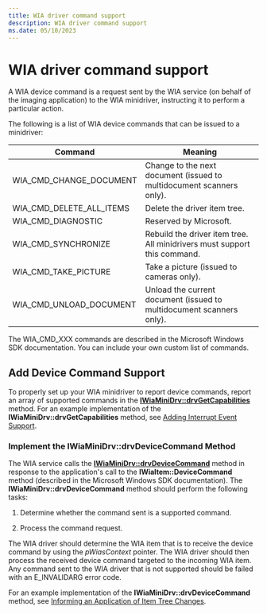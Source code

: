 ```yaml
---
title: WIA driver command support
description: WIA driver command support
ms.date: 05/10/2023
---
```


# WIA driver command support

A WIA device command is a request sent by the WIA service (on behalf of the imaging application) to the WIA minidriver, instructing it to perform a particular action.

The following is a list of WIA device commands that can be issued to a minidriver:

| Command | Meaning |
|--|--|
| WIA_CMD_CHANGE_DOCUMENT | Change to the next document (issued to multidocument scanners only). |
| WIA_CMD_DELETE_ALL_ITEMS | Delete the driver item tree. |
| WIA_CMD_DIAGNOSTIC | Reserved by Microsoft. |
| WIA_CMD_SYNCHRONIZE | Rebuild the driver item tree. All minidrivers must support this command. |
| WIA_CMD_TAKE_PICTURE | Take a picture (issued to cameras only). |
| WIA_CMD_UNLOAD_DOCUMENT | Unload the current document (issued to multidocument scanners only). |

The WIA\_CMD\_XXX commands are described in the Microsoft Windows SDK documentation. You can include your own custom list of commands.

## Add Device Command Support

To properly set up your WIA minidriver to report device commands, report an array of supported commands in the [**IWiaMiniDrv::drvGetCapabilities**](/windows-hardware/drivers/ddi/wiamindr_lh/nf-wiamindr_lh-iwiaminidrv-drvgetcapabilities) method. For an example implementation of the **IWiaMiniDrv::drvGetCapabilities** method, see [Adding Interrupt Event Support](adding-interrupt-event-support.md).

### Implement the IWiaMiniDrv::drvDeviceCommand Method

The WIA service calls the [**IWiaMiniDrv::drvDeviceCommand**](/windows-hardware/drivers/ddi/wiamindr_lh/nf-wiamindr_lh-iwiaminidrv-drvdevicecommand) method in response to the application's call to the **IWiaItem::DeviceCommand** method (described in the Microsoft Windows SDK documentation). The **IWiaMiniDrv::drvDeviceCommand** method should perform the following tasks:

1. Determine whether the command sent is a supported command.

1. Process the command request.

The WIA driver should determine the WIA item that is to receive the device command by using the *pWiasContext* pointer. The WIA driver should then process the received device command targeted to the incoming WIA item. Any command sent to the WIA driver that is not supported should be failed with an E\_INVALIDARG error code.

For an example implementation of the **IWiaMiniDrv::drvDeviceCommand** method, see [Informing an Application of Item Tree Changes](informing-an-application-of-item-tree-changes.md).
